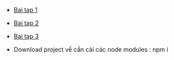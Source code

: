- [Bai tap 1](./ex1/README.md)
- [Bai tap 2](./ex2/README.md)
- [Bai tap 3](./ex3/README.md)

- Download project về cần cài các node modules : npm i